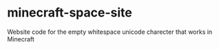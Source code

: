 # minecraft-space-site
Website code for the empty whitespace unicode charecter that works in Minecraft
